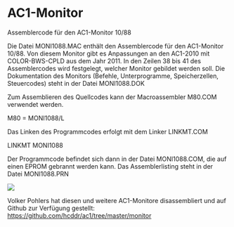 # AC1-Monitor
Assemblercode für den AC1-Monitor 10/88

Die Datei MONI1088.MAC enthält den Assemblercode für den AC1-Monitor 10/88.
Von diesem Monitor gibt es Anpassungen an den AC1-2010 mit COLOR-BWS-CPLD aus dem Jahr 2011.
In den Zeilen 38 bis 41 des Assemblercodes wird festgelegt, welcher Monitor gebildet werden soll.
Die Dokumentation des Monitors (Befehle, Unterprogramme, Speicherzellen, Steuercodes)
steht in der Datei MONI1088.DOK

Zum Assemblieren des Quellcodes kann der Macroassembler M80.COM verwendet werden.

M80 = MONI1088/L

Das Linken des Programmcodes erfolgt mit dem Linker LINKMT.COM

LINKMT MONI1088

Der Programmcode befindet sich dann in der Datei MONI1088.COM, die auf einen EPROM gebrannt werden kann.
Das Assemblerlisting steht in der Datei MONI1088.PRN

![](https://www.ftonn.de/GIT-Projekte/AC1-Monitor/Monitor_10-88.gif)

Volker Pohlers hat diesen und weitere AC1-Monitore disassembliert und auf
Github zur Verfügung gestellt: https://github.com/hcddr/ac1/tree/master/monitor 